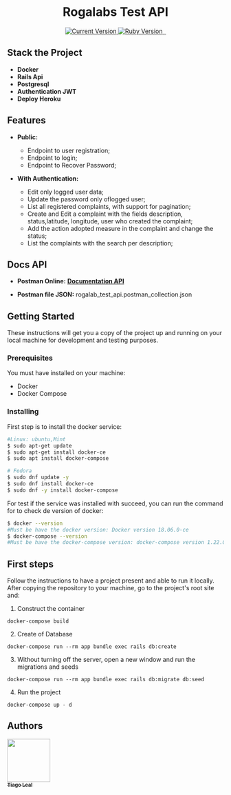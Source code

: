 <h1 align="center">Rogalabs Test API</h1>

<p align="center">
  <a href="https://github.com/tiagoleal/coin_conversion">
    <img alt="Current Version" src="https://img.shields.io/badge/version-1.0.0 -blue.svg">
  </a>
  <a href="https://ruby-doc.org/core-2.6.2/">
    <img alt="Ruby Version" src="https://img.shields.io/badge/Ruby-2.6.2 -brightgreen.svg" target="_blank">
  </a>
  <a href="https://guides.rubyonrails.org/5_2_release_notes.html">
    <img alt="" src="https://img.shields.io/badge/Rails-~> 5.2.4-blue.svg" target="_blank">
  </a>
  <a href="https://www.postgresql.org/">
    <img alt="" src="https://img.shields.io/badge/PostgreSQL-9.5-brightgreen.svg" target="_blank">
  </a>
  
</p>


## Stack the Project

- **Docker**
- **Rails Api**
- **Postgresql**
- **Authentication JWT**
- **Deploy Heroku**


## Features

- **Public:** 
   - Endpoint to user registration;
   - Endpoint to login;
   - Endpoint to Recover Password;

- **With Authentication:** 
    - Edit only logged user data;
    - Update the password only oflogged user;
    - List all registered complaints, with support for pagination;
    - Create and Edit a complaint with the fields description, status,latitude,  longitude, user who created the complaint;
    - Add the action adopted measure in the complaint and change the status;
    - List the complaints with the search per description;
    
## Docs API

  - **Postman Online:** [<b>Documentation API</b>](https://documenter.getpostman.com/view/7576524/T17Kemnj?version=latest#73d12ba9-4391-4af7-baad-d381f70b2a2f)

  - **Postman file JSON:** rogalab_test_api.postman_collection.json
  
  
## Getting Started

These instructions will get you a copy of the project up and running on your local machine for development and testing purposes.

### Prerequisites

You must have installed on your machine:

- Docker
- Docker Compose

### Installing

First step is to install the docker service:

```bash
#Linux: ubuntu,Mint
$ sudo apt-get update
$ sudo apt-get install docker-ce
$ sudo apt install docker-compose

# Fedora
$ sudo dnf update -y
$ sudo dnf install docker-ce
$ sudo dnf -y install docker-compose
```

For test if the service was installed with succeed, you can run the command for to check de version of docker:

```bash
$ docker --version
#Must be have the docker version: Docker version 18.06.0-ce
$ docker-compose --version
#Must be have the docker-compose version: docker-compose version 1.22.0
```

## First steps

Follow the instructions to have a project present and able to run it locally.
After copying the repository to your machine, go to the project's root site and:

1.  Construct the container

```
docker-compose build
```

2.  Create of Database

```
docker-compose run --rm app bundle exec rails db:create
```

3. Without turning off the server, open a new window and run the migrations and seeds

```
docker-compose run --rm app bundle exec rails db:migrate db:seed
```

4.  Run the project

```
docker-compose up - d
```

## Authors

<!-- ALL-CONTRIBUTORS-LIST:START - Do not remove or modify this section -->
<!-- prettier-ignore -->
[<img src="https://avatars1.githubusercontent.com/u/5727529?s=460&v=4" width="100px;"/><br /><sub><b>Tiago Leal</b></sub>](https://github.com/tiagoleal)<br />

